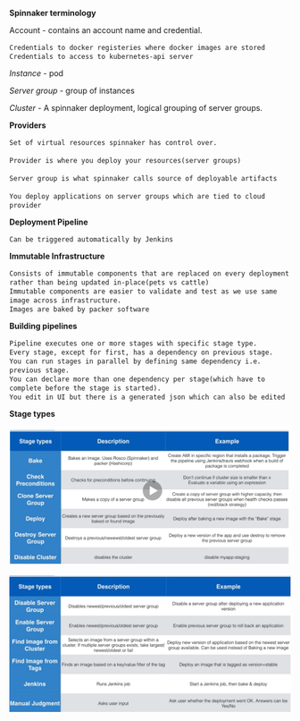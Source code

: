 **Spinnaker terminology**

Account - contains an account name and credential.
 
    Credentials to docker registeries where docker images are stored
    Credentials to access to kubernetes-api server

_Instance_ - pod

_Server group_ - group of instances

_Cluster_ - A spinnaker deployment, logical grouping of server groups.

**Providers** 

    Set of virtual resources spinnaker has control over. 
    
    Provider is where you deploy your resources(server groups)
    
    Server group is what spinnaker calls source of deployable artifacts
    
    You deploy applications on server groups which are tied to cloud provider

**Deployment Pipeline**
    
    Can be triggered automatically by Jenkins

**Immutable Infrastructure** 

    Consists of immutable components that are replaced on every deployment rather than being updated in-place(pets vs cattle)
    Immutable components are easier to validate and test as we use same image across infrastructure.
    Images are baked by packer software 


**Building pipelines**
    
    Pipeline executes one or more stages with specific stage type.
    Every stage, except for first, has a dependency on previous stage.
    You can run stages in parallel by defining same dependency i.e. previous stage.
    You can declare more than one dependency per stage(which have to complete before the stage is started).
    You edit in UI but there is a generated json which can also be edited

**Stage types**

![alt text](https://github.com/harishpatarla/kubernetes/blob/master/images/pipelines.png)

![alt text](https://github.com/harishpatarla/kubernetes/blob/master/images/pipelines2.png)


